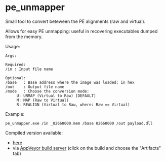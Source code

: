 # pe_unmapper

Small tool to convert beteween the PE alignments (raw and virtual).

Allows for easy PE unmapping: useful in recovering executables dumped from the memory.

Usage:

```
Args:

Required: 
/in	: Input file name

Optional: 
/base	: Base address where the image was loaded: in hex
/out	: Output file name
/mode	: Choose the conversion mode:
	 U: UNMAP (Virtual to Raw) [DEFAULT]
	 M: MAP (Raw to Virtual)
	 R: REALIGN (Virtual to Raw, where: Raw == Virtual)
```
Example:

```
pe_unmapper.exe /in _02660000.mem /base 02660000 /out payload.dll
```
Compiled version available:
+ [here](https://drive.google.com/uc?export=download&id=1hJMHFYXxcW1w14KFhlVZ3PbHuOc6pbN4)
+ via [AppVeyor build server](https://ci.appveyor.com/project/hasherezade/libpeconv) (click on the build and choose the "Artifacts" tab)

